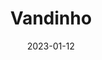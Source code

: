 ---
title: "Vandinho"
category: Projetos
date: 2023-01-12
categoria: hardware
icone: cpu
tag: Desenvolvimento de Hardware
link: "https://www.behance.net/gallery/161132415/Vandinho-o-trabalhador-do-seu-jardim"
# # resumo: "Hardware para verificação de umidade do solo"
---